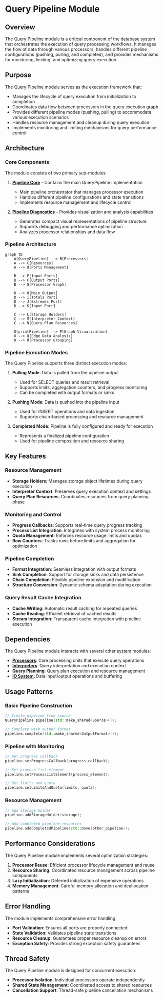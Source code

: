 # Query Pipeline Module

## Overview

The Query Pipeline module is a critical component of the database system that orchestrates the execution of query processing workflows. It manages the flow of data through various processors, handles different pipeline configurations (pushing, pulling, and completed), and provides mechanisms for monitoring, limiting, and optimizing query execution.

## Purpose

The Query Pipeline module serves as the execution framework that:
- Manages the lifecycle of query execution from initialization to completion
- Coordinates data flow between processors in the query execution graph
- Provides different pipeline modes (pushing, pulling) to accommodate various execution scenarios
- Handles resource management and cleanup during query execution
- Implements monitoring and limiting mechanisms for query performance control

## Architecture

### Core Components

The module consists of two primary sub-modules:

1. **[Pipeline Core](Pipeline_Core.md)** - Contains the main QueryPipeline implementation
   - Main pipeline orchestrator that manages processor execution
   - Handles different pipeline configurations and state transitions
   - Implements resource management and lifecycle control

2. **[Pipeline Diagnostics](Pipeline_Diagnostics.md)** - Provides visualization and analysis capabilities
   - Generates compact visual representations of pipeline structure
   - Supports debugging and performance optimization
   - Analyzes processor relationships and data flow

### Pipeline Architecture

```mermaid
graph TD
    A[QueryPipeline] --> B[Processors]
    A --> C[Resources]
    A --> D[Ports Management]
    
    B --> E[Input Ports]
    B --> F[Output Ports]
    B --> G[Processor Graph]
    
    D --> H[Main Output]
    D --> I[Totals Port]
    D --> J[Extremes Port]
    D --> K[Input Port]
    
    C --> L[Storage Holders]
    C --> M[Interpreter Context]
    C --> N[Query Plan Resources]
    
    O[printPipeline] --> P[Graph Visualization]
    O --> Q[Edge Data Analysis]
    O --> R[Processor Grouping]
```

### Pipeline Execution Modes

The Query Pipeline supports three distinct execution modes:

1. **Pulling Mode**: Data is pulled from the pipeline output
   - Used for SELECT queries and result retrieval
   - Supports limits, aggregation counters, and progress monitoring
   - Can be completed with output formats or sinks

2. **Pushing Mode**: Data is pushed into the pipeline input
   - Used for INSERT operations and data ingestion
   - Supports chain-based processing and resource management

3. **Completed Mode**: Pipeline is fully configured and ready for execution
   - Represents a finalized pipeline configuration
   - Used for pipeline composition and resource sharing

## Key Features

### Resource Management
- **Storage Holders**: Manages storage object lifetimes during query execution
- **Interpreter Context**: Preserves query execution context and settings
- **Query Plan Resources**: Coordinates resources from query planning phase

### Monitoring and Control
- **Progress Callbacks**: Supports real-time query progress tracking
- **Process List Integration**: Integrates with system process monitoring
- **Quota Management**: Enforces resource usage limits and quotas
- **Row Counters**: Tracks rows before limits and aggregation for optimization

### Pipeline Completion
- **Format Integration**: Seamless integration with output formats
- **Sink Completion**: Support for storage sinks and data persistence
- **Chain Completion**: Flexible pipeline extension and modification
- **Structure Conversion**: Dynamic schema adaptation during execution

### Query Result Cache Integration
- **Cache Writing**: Automatic result caching for repeated queries
- **Cache Reading**: Efficient retrieval of cached results
- **Stream Integration**: Transparent cache integration with pipeline execution

## Dependencies

The Query Pipeline module interacts with several other system modules:

- **[Processors](Processors.md)**: Core processing units that execute query operations
- **[Interpreters](Interpreters.md)**: Query interpretation and execution context
- **[Query Planning](Query_Planning.md)**: Query plan execution and resource management
- **[IO System](IO_System.md)**: Data input/output operations and buffering

## Usage Patterns

### Basic Pipeline Construction
```cpp
// Create pipeline from source
QueryPipeline pipeline(std::make_shared<Source>());

// Complete with output format
pipeline.complete(std::make_shared<OutputFormat>());
```

### Pipeline with Monitoring
```cpp
// Set progress callback
pipeline.setProgressCallback(progress_callback);

// Set process list element
pipeline.setProcessListElement(process_element);

// Set limits and quota
pipeline.setLimitsAndQuota(limits, quota);
```

### Resource Management
```cpp
// Add storage holder
pipeline.addStorageHolder(storage);

// Add completed pipeline resources
pipeline.addCompletedPipeline(std::move(other_pipeline));
```

## Performance Considerations

The Query Pipeline module implements several optimization strategies:

1. **Processor Reuse**: Efficient processor lifecycle management and reuse
2. **Resource Sharing**: Coordinated resource management across pipeline components
3. **Lazy Initialization**: Deferred initialization of expensive operations
4. **Memory Management**: Careful memory allocation and deallocation patterns

## Error Handling

The module implements comprehensive error handling:
- **Port Validation**: Ensures all ports are properly connected
- **State Validation**: Validates pipeline state transitions
- **Resource Cleanup**: Guarantees proper resource cleanup on errors
- **Exception Safety**: Provides strong exception safety guarantees

## Thread Safety

The Query Pipeline module is designed for concurrent execution:
- **Processor Isolation**: Individual processors operate independently
- **Shared State Management**: Coordinated access to shared resources
- **Cancellation Support**: Thread-safe pipeline cancellation mechanisms